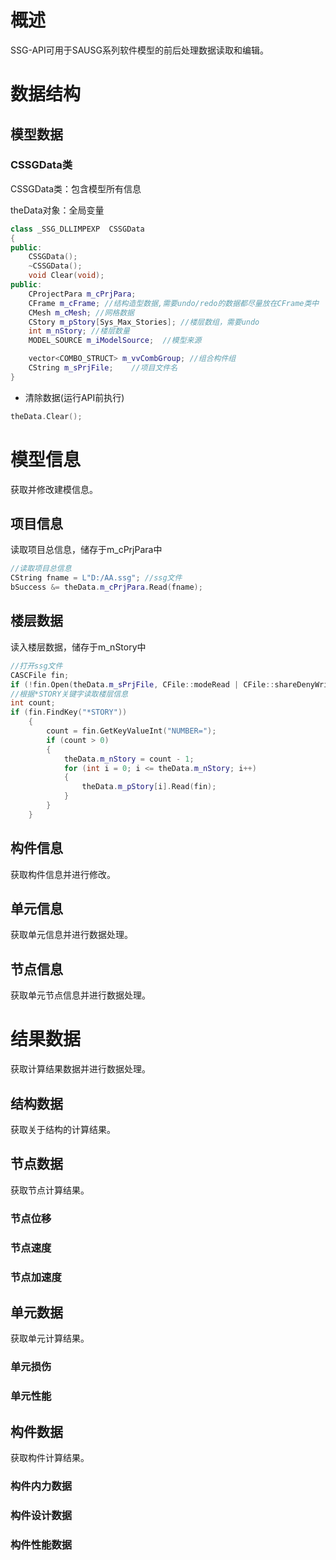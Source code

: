 # 概述

SSG-API可用于SAUSG系列软件模型的前后处理数据读取和编辑。

# 数据结构

## 模型数据

### CSSGData类

CSSGData类：包含模型所有信息

theData对象：全局变量

```C++
class _SSG_DLLIMPEXP  CSSGData 
{
public:
	CSSGData();
	~CSSGData();
	void Clear(void);
public:
	CProjectPara m_cPrjPara;
	CFrame m_cFrame; //结构造型数据,需要undo/redo的数据都尽量放在CFrame类中
	CMesh m_cMesh; //网格数据
	CStory m_pStory[Sys_Max_Stories]; //楼层数组，需要undo
	int m_nStory; //楼层数量
	MODEL_SOURCE m_iModelSource;  //模型来源

	vector<COMBO_STRUCT> m_vvCombGroup; //组合构件组
	CString m_sPrjFile;    //项目文件名
}
```

* 清除数据(运行API前执行)
```C++
theData.Clear();
```

# 模型信息

获取并修改建模信息。

## 项目信息

读取项目总信息，储存于m_cPrjPara中

```C++
//读取项目总信息
CString fname = L"D:/AA.ssg"; //ssg文件
bSuccess &= theData.m_cPrjPara.Read(fname);
```

## 楼层数据

读入楼层数据，储存于m_nStory中

```C++
//打开ssg文件
CASCFile fin;
if (!fin.Open(theData.m_sPrjFile, CFile::modeRead | CFile::shareDenyWrite)) return;
//根据*STORY关键字读取楼层信息
int count;
if (fin.FindKey("*STORY"))
	{
		count = fin.GetKeyValueInt("NUMBER=");
		if (count > 0)
		{
			theData.m_nStory = count - 1;
			for (int i = 0; i <= theData.m_nStory; i++)
			{
				theData.m_pStory[i].Read(fin);
			}
		}
	}
```

## 构件信息

获取构件信息并进行修改。

## 单元信息

获取单元信息并进行数据处理。

## 节点信息

获取单元节点信息并进行数据处理。

# 结果数据

获取计算结果数据并进行数据处理。

## 结构数据

获取关于结构的计算结果。

## 节点数据

获取节点计算结果。

### 节点位移

### 节点速度

### 节点加速度

## 单元数据

获取单元计算结果。

### 单元损伤

### 单元性能

## 构件数据

获取构件计算结果。

### 构件内力数据

### 构件设计数据

### 构件性能数据